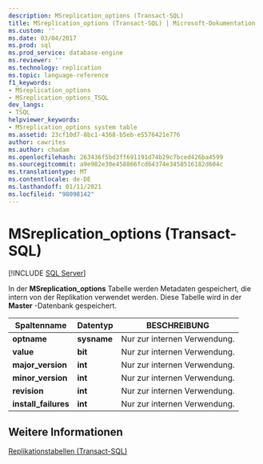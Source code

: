 ```yaml
---
description: MSreplication_options (Transact-SQL)
title: MSreplication_options (Transact-SQL) | Microsoft-Dokumentation
ms.custom: ''
ms.date: 03/04/2017
ms.prod: sql
ms.prod_service: database-engine
ms.reviewer: ''
ms.technology: replication
ms.topic: language-reference
f1_keywords:
- MSreplication_options
- MSreplication_options_TSQL
dev_langs:
- TSQL
helpviewer_keywords:
- MSreplication_options system table
ms.assetid: 23cf10d7-8bc1-4368-b5eb-e5576421e776
author: cawrites
ms.author: chadam
ms.openlocfilehash: 263436f5bd3ff691191d74b29c7bced426ba4599
ms.sourcegitcommit: a9e982e30e458866fcd64374e3458516182d604c
ms.translationtype: MT
ms.contentlocale: de-DE
ms.lasthandoff: 01/11/2021
ms.locfileid: "98098142"
---
```

# <a name="msreplication_options-transact-sql"></a>MSreplication_options (Transact-SQL)
[!INCLUDE [SQL Server](../../includes/applies-to-version/sqlserver.md)]

  In der **MSreplication_options** Tabelle werden Metadaten gespeichert, die intern von der Replikation verwendet werden. Diese Tabelle wird in der **Master** -Datenbank gespeichert.  
  
|Spaltenname|Datentyp|BESCHREIBUNG|  
|-----------------|---------------|-----------------|  
|**optname**|**sysname**|Nur zur internen Verwendung.|  
|**value**|**bit**|Nur zur internen Verwendung.|  
|**major_version**|**int**|Nur zur internen Verwendung.|  
|**minor_version**|**int**|Nur zur internen Verwendung.|  
|**revision**|**int**|Nur zur internen Verwendung.|  
|**install_failures**|**int**|Nur zur internen Verwendung.|  
  
## <a name="see-also"></a>Weitere Informationen  
 [Replikationstabellen &#40;Transact-SQL&#41;](../../relational-databases/system-tables/replication-tables-transact-sql.md)  
  
  
